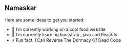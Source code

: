 ## Namaskar

<!--
**Mandy1200/Mandy1200** is a ✨ _special_ ✨ repository because its `README.md` (this file) appears on your GitHub profile.-->

Here are some ideas to get you started:

- 🔭 I’m currently working on a cool food website
- 🌱 I’m currently learning bootstrap , java and ReactJs
- ⚡ Fun fact: I Can Reverse The Dormacy Of Dead Code

<!--- 👯 I’m looking to collaborate on ...-->
<!--- 🤔 I’m looking for help with ...-->
<!--- 💬 Ask me about ...-->
<!-- 📫 How to reach me: ...-->
<!--- 😄 Pronouns: -->

